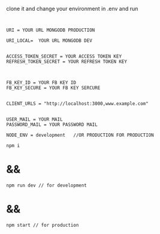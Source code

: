 <!-- HOW TO USE ? -->

clone it and change your environment in .env and run
```


URI = YOUR URL MONGODB PRODUCTION

URI_LOCAL=  YOUR URL MONGODB DEV


ACCESS_TOKEN_SECRET = YOUR ACCESS TOKEN KEY
REFRESH_TOKEN_SECRET = YOUR REFRESH TOKEN KEY



FB_KEY_ID = YOUR FB KEY ID
FB_KEY_SECURE = YOUR FB KEY SERCURE


CLIENT_URLS = "http://localhost:3000,www.example.com"


USER_MAIL = YOUR MAIL
PASSWORD_MAIL = YOUR PASSWORD MAIL

NODE_ENV = development   //OR PRODUCTION FOR PRODUCTION

```

```
npm i
```

# &&

``` 
npm run dev // for development
```

# && 

```
npm start // for production
```
